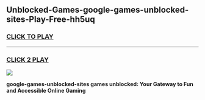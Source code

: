
## Unblocked-Games-google-games-unblocked-sites-Play-Free-hh5uq
<h3>
<a href="https://premium76.site?title=google-games-unblocked-sites&ref=23A">CLICK TO PLAY</a></h3>
<hr>

<h3>
<a href="https://premium76.site?title=google-games-unblocked-sites&ref=23A">CLICK 2 PLAY</a>
  
</h3>

<a href="https://premium76.site?title=google-games-unblocked-sites&ref=23A"><img src="https://clearcache.store/games.png"></a>


**google-games-unblocked-sites games unblocked: Your Gateway to Fun and Accessible Online Gaming**
